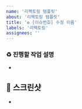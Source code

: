 ```yaml
---
name: '리팩토링 템플릿'
about: '리팩토링 템플릿'
title: '♻️ [이슈번호] 수정 이름'
labels: '리팩토링'
assignees: ''
---
```


### ♻️ 진행할 작업 설명

<!-- 진행할 작업에 대한 설명-->

-

## 📸 스크린샷

-